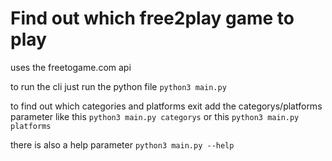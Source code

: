 # Find out which free2play game to play
uses the freetogame.com api

to run the cli just run the python file  ``python3 main.py``

to find out which categories and platforms exit add the categorys/platforms parameter like this ``python3 main.py categorys`` or this ``python3 main.py platforms``

there is also a help parameter ``python3 main.py --help``
